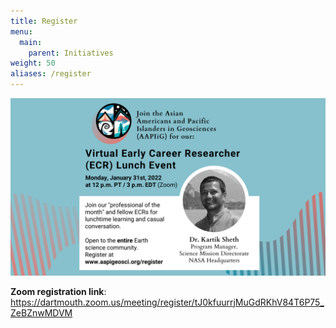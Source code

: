 ```yaml
---
title: Register
menu: 
  main:
    parent: Initiatives
weight: 50
aliases: /register
---
```


 !['Poster describing an event hosted by Asian Americans and Pacific Islanders in Geosciences (AAPIiG). The event title is Virtual Early Career Researcher Lunch Event. It will take place on Monday, January 31st, 2022, at 12 p.m. PT or 3 p.m. EDT over Zoom. Join our “professional of the month,” Dr. Kartik Sheth from NASA Headquarters for lunchtime learning and casual conversation! This event is open to the entire Earth science community.'](KartikSheth.png 'Poster describing an event hosted by Asian Americans and Pacific Islanders in Geosciences (AAPIiG). Join our “professional of the month,” Dr. Kartik Sheth from NASA Headquarters for lunchtime learning and casual conversation! This event is open to the entire Earth science community.')

**Zoom registration link**: https://dartmouth.zoom.us/meeting/register/tJ0kfuurrjMuGdRKhV84T6P75_ZeBZnwMDVM
